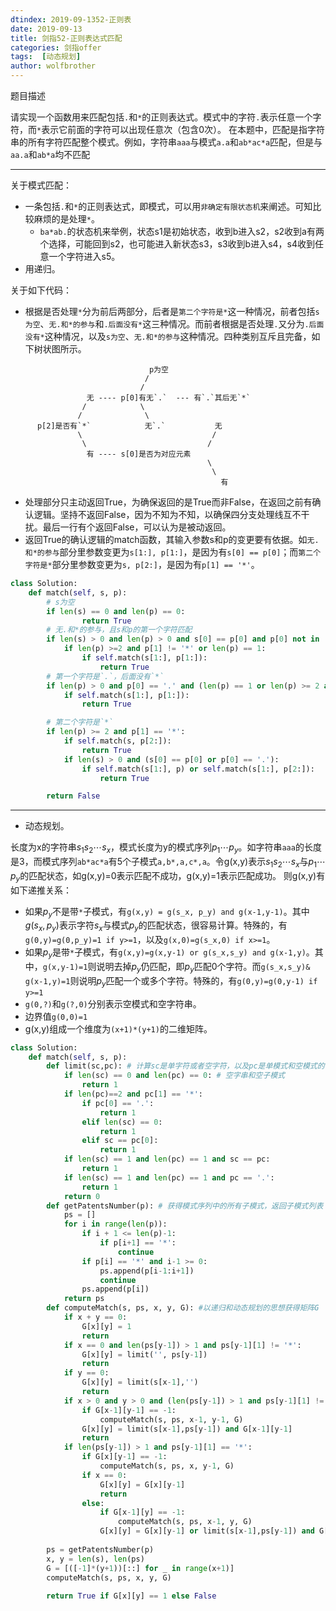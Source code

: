 ```yaml
---
dtindex: 2019-09-1352-正则表
date: 2019-09-13
title: 剑指52-正则表达式匹配
categories: 剑指offer
tags:  [动态规划]
author: wolfbrother  
---
```


题目描述

请实现一个函数用来匹配包括`.`和`*`的正则表达式。模式中的字符`.`表示任意一个字符，而`*`表示它前面的字符可以出现任意次（包含0次）。 在本题中，匹配是指字符串的所有字符匹配整个模式。例如，字符串`aaa`与模式`a.a`和`ab*ac*a`匹配，但是与`aa.a`和`ab*a`均不匹配

--------------------------------------------------------------

关于模式匹配：

+ 一条包括`.`和`*`的正则表达式，即模式，可以用`非确定有限状态机`来阐述。可知比较麻烦的是处理`*`。
  + `ba*ab.`的状态机来举例，状态s1是初始状态，收到b进入s2，s2收到a有两个选择，可能回到s2，也可能进入新状态s3，s3收到b进入s4，s4收到任意一个字符进入s5。
+ 用递归。

关于如下代码：

+ 根据是否处理`*`分为前后两部分，后者是`第二个字符是*`这一种情况，前者包括`s为空`、`无.和*的参与`和`.后面没有*`这三种情况。而前者根据是否处理`.`又分为`.后面没有*`这种情况，以及`s为空`、`无.和*的参与`这种情况。四种类别互斥且完备，如下树状图所示。

```
                               p为空
                              /
                             /
                 无 ---- p[0]有无`.`  --- 有`.`其后无`*`
                /            \
               /              \
      p[2]是否有`*`            无`.`           无
               \                             /
                \                           /
                 有 ---- s[0]是否为对应元素
                                            \
                                             \
                                               有
```

+ 处理部分只主动返回True，为确保返回的是True而非False，在返回之前有确认逻辑。坚持不返回False，因为不知为不知，以确保四分支处理线互不干扰。最后一行有个返回False，可以认为是被动返回。
+ 返回True的确认逻辑的match函数，其输入参数s和p的变更要有依据。如`无.和*的参与`部分里参数变更为`s[1:], p[1:]`，是因为有`s[0] == p[0]`；而`第二个字符是*`部分里参数变更为`s, p[2:]`，是因为有`p[1] == '*'`。


```python
class Solution:
    def match(self, s, p):
        # s为空
        if len(s) == 0 and len(p) == 0:
                return True
        # 无.和*的参与，且s和p的第一个字符匹配
        if len(s) > 0 and len(p) > 0 and s[0] == p[0] and p[0] not in '.*':
            if len(p) >=2 and p[1] != '*' or len(p) == 1:
                if self.match(s[1:], p[1:]):
                    return True
        # 第一个字符是`.`，后面没有`*`
        if len(p) > 0 and p[0] == '.' and (len(p) == 1 or len(p) >= 2 and  p[1] != '*' ) and len(s) > 0:
            if self.match(s[1:], p[1:]):
                return True

        # 第二个字符是`*`
        if len(p) >= 2 and p[1] == '*':
            if self.match(s, p[2:]):
                return True
            if len(s) > 0 and (s[0] == p[0] or p[0] == '.'):
                if self.match(s[1:], p) or self.match(s[1:], p[2:]):
                    return True

        return False 
```


-------------------------------

+ 动态规划。

长度为x的字符串$s_1s_2\cdots s_x$，模式长度为y的模式序列$p_1\cdots p_y$。如字符串`aaa`的长度是3，而模式序列`ab*ac*a`有5个子模式`a,b*,a,c*,a`。令g(x,y)表示$s_1s_2\cdots s_x$与$p_1\cdots p_y$的匹配状态，如g(x,y)=0表示匹配不成功，g(x,y)=1表示匹配成功。
则g(x,y)有如下递推关系：

+ 如果$p_y$不是带`*`子模式，有`g(x,y) = g(s_x, p_y) and g(x-1,y-1)`。其中$g(s_x, p_y)$表示字符$s_x$与模式$p_y$的匹配状态，很容易计算。特殊的，有`g(0,y)=g(0,p_y)=1 if y>=1`，以及`g(x,0)=g(s_x,0) if x>=1`。
+ 如果$p_y$是带`*`子模式，有`g(x,y)=g(x,y-1) or g(s_x,s_y) and g(x-1,y)`。其中，`g(x,y-1)=1`则说明去掉$p_y$仍匹配，即$p_y$匹配0个字符。而`g(s_x,s_y)& g(x-1,y)=1`则说明$p_y$匹配一个或多个字符。特殊的，有`g(0,y)=g(0,y-1) if y>=1`
+ `g(0,?)`和`g(?,0)`分别表示空模式和空字符串。
+ 边界值`g(0,0)=1`
+ g(x,y)组成一个维度为`(x+1)*(y+1)`的二维矩阵。

```python
class Solution:
    def match(self, s, p):
        def limit(sc,pc): # 计算sc是单字符或者空字符，以及pc是单模式和空模式的情形
            if len(sc) == 0 and len(pc) == 0: # 空字串和空子模式
                return 1
            if len(pc)==2 and pc[1] == '*':
                if pc[0] == '.':
                    return 1
                elif len(sc) == 0:
                    return 1
                elif sc == pc[0]:
                    return 1
            if len(sc) == 1 and len(pc) == 1 and sc == pc:
                return 1
            if len(sc) == 1 and len(pc) == 1 and pc == '.':
                return 1
            return 0
        def getPatentsNumber(p): # 获得模式序列中的所有子模式，返回子模式列表
            ps = []
            for i in range(len(p)):
                if i + 1 <= len(p)-1:
                    if p[i+1] == '*':
                        continue
                if p[i] == '*' and i-1 >= 0:
                    ps.append(p[i-1:i+1])
                    continue
                ps.append(p[i])
            return ps          
        def computeMatch(s, ps, x, y, G): #以递归和动态规划的思想获得矩阵G
            if x + y == 0:
                G[x][y] = 1
                return
            if x == 0 and len(ps[y-1]) > 1 and ps[y-1][1] != '*':
                G[x][y] = limit('', ps[y-1])
                return
            if y == 0:
                G[x][y] = limit(s[x-1],'')
                return
            if x > 0 and y > 0 and (len(ps[y-1]) > 1 and ps[y-1][1] != '*' or len(ps[y-1]) == 1):
                if G[x-1][y-1] == -1:
                    computeMatch(s, ps, x-1, y-1, G)
                G[x][y] = limit(s[x-1],ps[y-1]) and G[x-1][y-1]
                return
            if len(ps[y-1]) > 1 and ps[y-1][1] == '*':
                if G[x][y-1] == -1:
                    computeMatch(s, ps, x, y-1, G)
                if x == 0:
                    G[x][y] = G[x][y-1]
                    return
                else:
                    if G[x-1][y] == -1:
                        computeMatch(s, ps, x-1, y, G)
                    G[x][y] = G[x][y-1] or limit(s[x-1],ps[y-1]) and G[x-1][y]
                        
        ps = getPatentsNumber(p)
        x, y = len(s), len(ps)
        G = [([-1]*(y+1))[::] for _ in range(x+1)]
        computeMatch(s, ps, x, y, G)
        
        return True if G[x][y] == 1 else False
```

